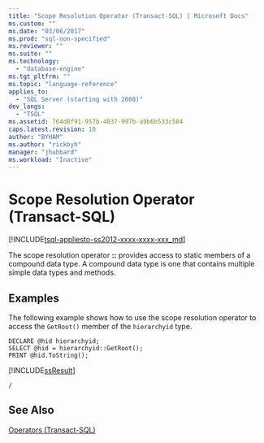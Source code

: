```yaml
---
title: "Scope Resolution Operator (Transact-SQL) | Microsoft Docs"
ms.custom: ""
ms.date: "03/06/2017"
ms.prod: "sql-non-specified"
ms.reviewer: ""
ms.suite: ""
ms.technology: 
  - "database-engine"
ms.tgt_pltfrm: ""
ms.topic: "language-reference"
applies_to: 
  - "SQL Server (starting with 2008)"
dev_langs: 
  - "TSQL"
ms.assetid: 764d8f91-957b-4037-997b-a9b6b533c504
caps.latest.revision: 10
author: "BYHAM"
ms.author: "rickbyh"
manager: "jhubbard"
ms.workload: "Inactive"
---
```

# Scope Resolution Operator (Transact-SQL)
[!INCLUDE[tsql-appliesto-ss2012-xxxx-xxxx-xxx_md](../../includes/tsql-appliesto-ss2012-xxxx-xxxx-xxx-md.md)]

  The scope resolution operator **::** provides access to static members of a compound data type. A compound data type is one that contains multiple simple data types and methods.  
  
## Examples  
 The following example shows how to use the scope resolution operator to access the `GetRoot()` member of the `hierarchyid` type.  
  
```  
DECLARE @hid hierarchyid;  
SELECT @hid = hierarchyid::GetRoot();  
PRINT @hid.ToString();  
```  
  
 [!INCLUDE[ssResult](../../includes/ssresult-md.md)]  
  
 `/`  
  
## See Also  
 [Operators &#40;Transact-SQL&#41;](../../t-sql/language-elements/operators-transact-sql.md)  
  
  
